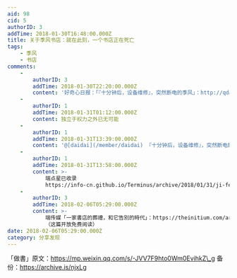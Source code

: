```yaml
---
aid: 98
cid: 5
authorID: 3
addTime: 2018-01-30T16:48:00.000Z
title: 关于季风书店：就在此刻，一个书店正在死亡
tags:
    - 季风
    - 书店
comments:
    -
        authorID: 3
        addTime: 2018-01-30T22:20:00.000Z
        content: '好奇心日报：「『十分钟后，设备维修』，突然断电的季风」：http://qdaily.com/articles/49753.html'
    -
        authorID: 1
        addTime: 2018-01-31T01:12:00.000Z
        content: 独立于权力之外已无可能
    -
        authorID: 1
        addTime: 2018-01-31T13:39:00.000Z
        content: '@[daidai](/member/daidai) 『十分钟后，设备维修』，突然断电的季风 这篇文章已经挂了'
    -
        authorID: 1
        addTime: 2018-01-31T13:58:00.000Z
        content: >-
            端点星已收录
            https://info-cn.github.io/Terminus/archive/2018/01/31/ji-feng.html
    -
        authorID: 3
        addTime: 2018-02-06T05:29:00.000Z
        content: >-
            端传媒「一家書店的葬禮，和它告別的時代」：https://theinitium.com/article/20180206-mainland-monsoon-bookstore/
            （这篇开放免费阅读）
date: 2018-02-06T05:29:00.000Z
category: 分享发现
---
```


「做書」原文：https://mp.weixin.qq.com/s/-JVV7F9hto0Wm0EvihkZ\_g 备份：https://archive.is/njxLg

